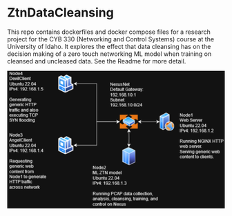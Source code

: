 # ZtnDataCleansing
This repo contains dockerfiles and docker compose files for a research project for the CYB 330 (Networking and Control Systems) course at the University of Idaho. It explores the effect that data cleansing has on the decision making of a zero touch networking ML model when training on cleansed and uncleased data. See the Readme for more detail.

![ZTN network topology of containers](./ZtnNetworkTopology.png "Container network topology")
